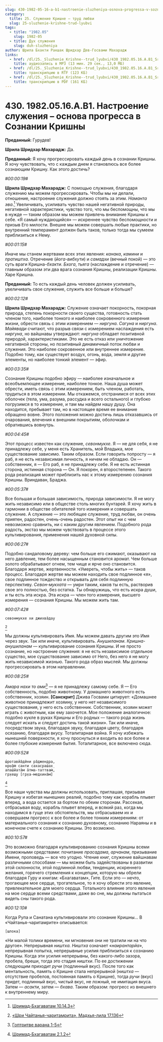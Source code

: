 ```yaml
---
slug: 430-1982-05-16-a-b1-nastroenie-sluzheniya-osnova-progressa-v-soznanii-krishny
category:
  title: 25. Служение Кришне — труд любви
  slug: 25-sluzhenie-krishne-trud-lyubvi
tags:
  - title: "1982.05"
    slug: 1982-05
  - title: Дух служения
    slug: duh-sluzheniya
author: Шрила Бхакти Ракшак Шридхар Дев-Госвами Махарадж
links:
  - href: /dl/25._Sluzhenie_Krishne--trud_lyubvi/430_1982.05.16.A.B1_SridharMj_Nastroenie_sluzhenija_osnova_progressa_v_Soznanii_Krishny.mp3
    title: аудиозапись в MP3 (13 мин. 29 сек., 13,0 МБ)
  - href: /dl/25._Sluzhenie_Krishne--trud_lyubvi/430_1982.05.16.A.B1_SridharMj_Nastroenie_sluzhenija_osnova_progressa_v_Soznanii_Krishny.rtf
    title: транскрипцию в RTF (123 КБ)
  - href: /dl/25._Sluzhenie_Krishne--trud_lyubvi/430_1982.05.16.A.B1_SridharMj_Nastroenie_sluzhenija_osnova_progressa_v_Soznanii_Krishny.pdf
    title: транскрипцию в PDF (161 КБ)
---
```


# 430. 1982.05.16.A.B1. Настроение служения – основа прогресса в Сознании Кришны

**Преданный:** Гурудев!

**Шрила Шридхар Махарадж:** Да.

**Преданный:** Я хочу прогрессировать каждый день в сознании Кришны. Я хочу чувствовать, что с каждым днем я становлюсь все более сознающим Кришну. Как этого достичь?

*#00:00:19#*

**Шрила Шридхар Махарадж:** С помощью служения, благодаря служению мы можем прогрессировать. Чтобы мы ни делали, отношение, настроение служения должно стоять за этим. *Наманта эва*.[^_ftn1] Увеличивать, усиливать чувство нашей негативной природы, негативной характеристики, чувство того, что мы беспомощны, что мы в нужде — таким образом мы можем привлечь внимание Кришны к себе. «Я самый нуждающийся» — искреннее чувство беспомощности и призыв Его милости. Внешне мы можем совершать любые практики, но внутренний темперамент должен быть таков, только тогда мы сумеем приблизиться к Нему.

*#00:01:15#*

Иначе мы станем жертвами всех этих явления: *канака*, *камини* и *пратиштха*. Отречение (*йога-вибхути*) и *самадхи* (вечный покой) — это суть враги Кришна-*бхакти*. *Бхога*, *тьяга* (наслаждение и отречение) — главным образом эти два врага сознания Кришны, реализации Кришны. Харе Кришна.

**Преданный:** То есть каждый день человек должен усиливать, увеличивать свое служение, служить все больше и больше?

*#00:02:12#*

**Шрила Шридхар Махарадж:** Служение означает покорность, покорная природа, степень покорности своего существа, готовность стать членом того, наиболее тонкого и наиболее сокровенного измерения жизни, обрести связь с этим измерением — *ниргуна*. *Сагуна* и *ниргуна*. *Майявади* считают, что разрыв связи с измерением наслаждения есть *ниргуна*, но вайшнавы утверждают: *ниргуна* обладает позитивной природой, характеристиками. Это не есть отказ или уничтожение негативной стороны, но позитивный динамичный поток любви и служения. Это наиболее сокровенное или внутреннее измерение. Подобно тому, как существует воздух, огонь, вода, земля и другие элементы, но наиболее тонкий элемент — эфир.

*#00:03:35#*

Сознание Кришны подобно эфиру — наиболее изначальное и всеобъемлющее измерение, наиболее тонкое. Наша душа может обрести, иметь связь с этим измерением, быть членом, работать, трудиться в этом измерении. Мы откажемся, отстранимся от всех этих оболочек (тела, ума, разума, рассудка и всего остального) и глубоко погрузимся в то измерение, и там мы найдем нашу душу. Она находится, пребывает там, но в настоящее время ее внимание обращено вовне. Этого положения можно достичь лишь отказавшись от очарования, влечения к внешним покрытиям, оболочкам и обратившись вовнутрь.

*#00:04:45#*

Этот процесс известен как служение, *севонмукхе*. Я — не для себя, я не принадлежу себе, у меня есть Хранитель, мой Владыка, мое существование зависимо. Таким образом. Если говорить попросту — я раб, я не есть независимая личность, я ничем не обладаю. Он — собственник, я — Его раб, я не принадлежу себе. Я не есть истинная сторона, истинная сторона — Он. Я покорен, я второстепенен. Такого рода реализация может приблизить нас к этому измерению сознания Кришны. Вриндаван, Браджа.

*#00:05:37#*

Все большая и большая зависимость, природа зависимости. Я не могу жить независимо или в обществе столь многих бунтарей. Я хочу жить в гармонии в обществе обитателей того измерения и совершать служение. А служение — это любящее служение, труд любви, он очень приятен, радостен, очень-очень радостен. Этот опыт ни с чем невозможно сравнить, ни с каким другим явлением. Подобного рода радость, экстаз мы можем чувствовать в процессе этого культивирования, применения нашей духовной силы.

*#00:06:27#*

Подобно сандаловому дереву: чем больше его сжимают, оказывают на него давление, тем более насыщенным становится аромат. Чем больше золото обрабатывают огнем, тем чище и ярче оно становится. Благодаря жертве, жертвенности. «Умереть, чтобы жить» — таков процесс. Благодаря жертве мы можем находить свое подлинное «я», свое подлинное тождество и открывать для себя подлинную перспективу. *Севон-мукхата* — умри таким, каков ты есть, растворив свое эго полностью, без остатка. Ты обнаружишь, что есть искра души, и ты есть эта искра. Эта искра — член того измерения, высшего измерения — сознания Кришны. Мы можем жить там.

*#00:07:42#*

    севонмукхе хи джихва̄дау
[^_ftn2]

Мы должны культивировать Имя. Мы можем давать другим это Имя через звук. Так или иначе, культивировать. *Анушиланам*. *Кришна-анушиланам* — культивирование сознания Кришны. И не просто сознание, но настроение служения: я не есть независимое отдельное существо, мое существование зависимо от Него, без него я не могу жить независимой жизнью. Такого рода образ мыслей. Мы должны прогрессировать в этом направлении.

*#00:08:25#*

*Амара нахи то ами*[^_ftn3] — я не принадлежу самому себе. Я — Его собственность, подобно животному. У домашнего животного есть собственник, хозяин. **[Санскрит]** Джива Госвами цитирует: «Домашнее животное принадлежит хозяину, у него нет независимого существования, у него есть собственник. Собственник, хозяин может играть с животным, как ему захочется. Мое положение аналогичное: подобно кукле в руках Кришны и Его родных — такого рода жизнь следует искать и следует достичь такой жизни». Так или иначе, посредством звука, благодаря звуку, благодаря цвету, благодаря осязанию, благодаря вкусу. Тоталитарная война. Я хочу избежать нынешней поверхности, я хочу проснуться и входить во все более и более глубокие измерения бытия. Тоталитарное, все включено сюда.

*#00:09:52#*

    ш́ротавйа̄дӣни ра̄джендра,
    нр̣н̣а̄м̇ санти сахасраш́ах̣
    апаш́йата̄м а̄тма-таттвам̇,
    гр̣хеш̣у [гр̣ха-медхина̄м]
[^_ftn4]

Все наши чувства мы должны использовать, приглашая, призывая Кришну и избегая нынешних реалий, подобно тому как корабль плывет вперед, а вода остается за бортом по обеим сторонам. Рассекая, отбрасывая воду, корабль плывет вперед, и всякий раз, когда мы находимся в гуще этих обстоятельств, мы отбрасываем их и совершаем прогресс к все более и более тонким измерениям: от материального сознания к сознанию духовному, сознанию Нараяны и в конечном счете к сознанию Кришны. Это возможно.

*#00:10:57#*

Это возможно благодаря культивированию сознания Кришны всеми возможными средствами: почитание *прасадама*, *арчанам*, призывание Имени, проповедь — все что угодно. Чтение книг, служение вайшнавам различными способами — мы можем быть задействованы в развитии этой склонности, этой подлинной любви, тенденции, искреннего желания, горячего стремления к концепции, которую мы обрели благодаря Гуру и книгам: «Бхагаватам», Гите. Если это — нечто, трогающее мое сердце, трогательное, то я хочу обрести это явление, привлекательное для моего сердца. Тотального влияние этого явления на мое сердце всеми средствами, даже во сне, мы должны пытаться видеть сны такого рода.

*#00:12:10#*

Когда Рупа и Санатана культивировали это сознание Кришны… В «Чайтанья-чаритамрите» описывается:

    [шлока]

«Ни малой толики времени, ни мгновения они не тратили ни на что другое». Непрерывная *ништха. Ништха* означает «*наирантарйа*», непрерывная попытка, непрерывные усилия приблизиться к сознанию Кришны. Когда эти усилия непрерывны, без какого-либо зазора, пробела, бреши, тогда это стадия *ништхи*. По ее достижении следующим приходит *ручи* (подлинный вкус). После того как ментальность, память о Кришне стала непрерывной (*ништха* — отсутствие пробелов, постоянная память о Кришне), тогда *ручи* (вкус) придет, подлинный вкус, чистый вкус, не ложный, не имитация вкуса. Затем — *асакти*, затем — *бхава*. Таким образом: прогресс из внешнего к внутреннему миру.



[^_ftn1]: [Шримад-Бхагаватам 10.14.3](../notes/shrimad-bhagavatam/shrimad-bhagavatam-10-14-3.md)

[^_ftn2]: [«Шри Чайтанья-чаритамрита», Мадхья-лила 17.136](../notes/shri-chajtanya-charitamrita-madhya-lila/shri-chajtanya-charitamrita-madhya-lila-17-136.md)

[^_ftn3]: [Гоптритве варана 1-5](../notes/goptritve-varana/goptritve-varana-1-5.md)

[^_ftn4]: [Шримад-Бхагаватам 2.1.2](../notes/shrimad-bhagavatam/shrimad-bhagavatam-2-1-2.md)
